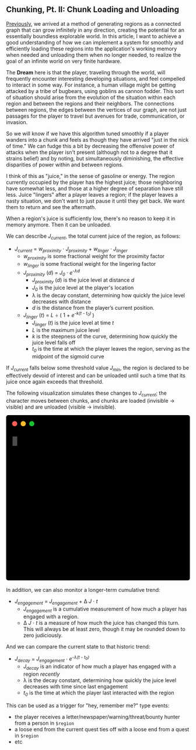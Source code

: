 ## Chunking, Pt. II: Chunk Loading and Unloading

[Previously](../008_chunking_i/), we arrived at a method of generating regions as a connected graph that can grow infinitely in any direction, creating the potential for an essentially boundless explorable world. In this article, I want to achieve a good understanding of how we can implement a system for smoothly and efficiently loading these regions into the application's working memory when needed and unloading them when no longer needed, to realize the goal of an infinite world on very finite hardware.

The **Dream** here is that the player, traveling through the world, will frequently encounter interesting developing situations, and feel compelled to interact in some way. For instance, a human village might be getting attacked by a tribe of bugbears, using goblins as cannon fodder. This sort of situation should arise from the evolution of the situation within each region and between the regions and their neighbors. The connections between regions, the edges between the vertices of our graph, are not just passages for the player to travel but avenues for trade, communication, or invasion.

So we will know if we have this algorithm tuned smoothly if a player wanders into a chunk and feels as though they have arrived "just in the nick of time."  We can fudge this a bit by decreasing the offensive power of attacks when the player isn't present (although not to a degree that it strains belief) and by noting, but simultaneously diminishing, the effective disparities of power within and between regions.

I think of this as "juice," in the sense of gasoline or energy. The region currently occupied by the player has the highest juice; those neighboring have somewhat less, and those at a higher degree of separation have still less. Juice "lingers" after a player leaves a region; if the player leaves a nasty situation, we don't want to just pause it until they get back. We want them to return and see the aftermath.

When a region's juice is sufficiently low, there's no reason to keep it in memory anymore. Then it can be unloaded.

We can describe _J<sub>current</sub>_, the total current juice of the region, as follows:

- _J<sub>current</sub>_ = _w<sub>proximity</sub>_ ⋅ _J<sub>proximity</sub>_ + _w<sub>linger</sub>_ ⋅ _J<sub>linger</sub>_
  - _w<sub>proximity</sub>_ is some fractional weight for the proximity factor
  - _w<sub>linger</sub>_ is some fractional weight for the lingering factor
  - _J<sub>proximity</sub>_ (_d_) = _J<sub>0</sub>_ ⋅ _e<sup>-λd</sup>_
    - _J<sub>proximity</sub>_ (_d_) is the juice level at distance _d_
    - _J<sub>0</sub>_ is the juice level at the player's location
    - λ is the decay constant, determining how quickly the juice level decreases with distance
    - _d_ is the distance from the player’s current position.
  - _J<sub>linger</sub>_ (_t_) = _L_ ÷ ( 1 + _e<sup>-k(t - t<sub>0</sub>) </sup>_ )
    - _J<sub>linger</sub>_ (_t_) is the juice level at time _t_
    - _L_ is the maximum juice level
    - _k_ is the steepness of the curve, determining how quickly the juice level falls off
    - _t<sub>0</sub>_ is the time at which the player leaves the region, serving as the midpoint of the sigmoid curve

If _J<sub>current</sub>_ falls below some threshold value _J<sub>min</sub>_, the region is declared to be effectively devoid of interest and can be unloaded until such a time that its juice once again exceeds that threshold.

The following visualization simulates these changes to _J<sub>current</sub>_; the character moves between chunks, and chunks are loaded (invisible -> visible) and are unloaded (visible -> invisible).

![Jcurrent changes](./images/juice_simulator.svg)

In addition, we can also monitor a longer-term cumulative trend:

- _J<sub>engagement</sub>_ = _J<sub>engagement</sub>_ + Δ _J_ ⋅ _t_
  - _J<sub>engagement</sub>_ is a cumulative measurement of how much a player has engaged with a region.
  - Δ _J_ ⋅ _t_ is a measure of how much the juice has changed this turn. This will always be at least zero, though it may be rounded down to zero judiciously.

And we can compare the current state to that historic trend:

- _J<sub>decay</sub>_ = _J<sub>engagement</sub>_ ⋅ _e<sup>-λ(t - t<sub>0</sub>)</sup>_
  - _J<sub>decay</sub>_ is an indicator of how much a player has engaged with a region _recently_
  - λ is the decay constant, determining how quickly the juice level decreases with time since last engagement
  - _t<sub>0</sub>_ is the time at which the player last interacted with the region

This can be used as a trigger for "hey, remember me?" type events:

- the player receives a letter/newspaper/warning/threat/bounty hunter from a person in `$region`
- a loose end from the current quest ties off with a loose end from a quest in `$region`
- etc
